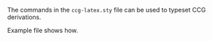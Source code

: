 The commands in the <code>ccg-latex.sty</code> file can be used to typeset CCG derivations.

Example file shows how.
